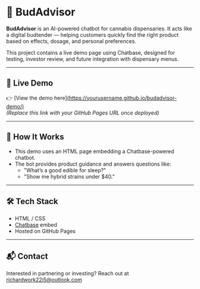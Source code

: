 # 🌿 BudAdvisor

**BudAdvisor** is an AI-powered chatbot for cannabis dispensaries. It acts like a digital budtender — helping customers quickly find the right product based on effects, dosage, and personal preferences.

This project contains a live demo page using Chatbase, designed for testing, investor review, and future integration with dispensary menus.

---

## 🚀 Live Demo

👉 [View the demo here][(https://yourusername.github.io/budadvisor-demo/)](https://prestonlabs.github.io/BudAdvisor/)  
_(Replace this link with your GitHub Pages URL once deployed)_

---

## 📄 How It Works

- This demo uses an HTML page embedding a Chatbase-powered chatbot.
- The bot provides product guidance and answers questions like:
  - "What’s a good edible for sleep?"
  - "Show me hybrid strains under $40."

---

## 🛠 Tech Stack

- HTML / CSS
- [Chatbase](https://www.chatbase.co/) embed
- Hosted on GitHub Pages

---

## 📬 Contact

Interested in partnering or investing? Reach out at richardwork22i5@outlook.com
